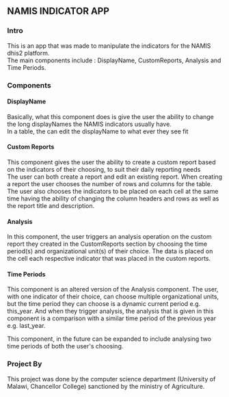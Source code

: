 ## NAMIS INDICATOR APP

### Intro
This is an app that was made to manipulate the indicators for the NAMIS dhis2 platform. <br >
The main components include : DisplayName, CustomReports, Analysis and Time Periods.

### Components

#### DisplayName
Basically, what this component does is give the user the ability to change the long displayNames the NAMIS indicators usually have.<br >
In a table, the can edit the displayName to what ever they see fit

#### Custom Reports
This component gives the user the ability to create a custom report based on the indicators of their choosing, to suit their daily reporting needs<br >
The user can both create a report and edit an existing report. When creating a report the user chooses the number of rows and columns for the table.
The user also chooses the indicators to be placed on each cell at the same time having the ability of changing the column headers and rows as well as the report title and description.

#### Analysis
In this component, the user triggers an analysis operation on the custom report they created in the CustomReports section by choosing the time period(s) and organizational unit(s) of their choice.
The data is placed on the cell each respective indicator that was placed in the custom reports.


#### Time Periods
This component is an altered version of the Analysis component. The user, with one indicator of their choice, can choose multiple organizational units, but the time period they can choose is a dynamic current period e.g. this_year.
And when they trigger analysis, the analysis that is given in this component is a comparison with a similar time period of the previous year e.g. last_year. <br >

This component, in the future can be expanded to include analysing two time periods of both the user's choosing.

### Project By
This project was done by the computer science department (University of Malawi, Chancellor College) sanctioned by the ministry of Agriculture.
